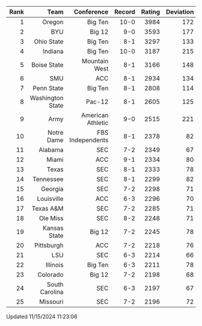 | Rank  | Team                 | Conference           | Record   | Rating | Deviation |
| ---:  | ---:                 | ---:                 | ---:     | ---:   | ---:      |
| 1     | Oregon               | Big Ten              | 10-0     | 3984   | 172       |
| 2     | BYU                  | Big 12               | 9-0      | 3593   | 177       |
| 3     | Ohio State           | Big Ten              | 8-1      | 3297   | 133       |
| 4     | Indiana              | Big Ten              | 10-0     | 3187   | 215       |
| 5     | Boise State          | Mountain West        | 8-1      | 3166   | 148       |
| 6     | SMU                  | ACC                  | 8-1      | 2934   | 134       |
| 7     | Penn State           | Big Ten              | 8-1      | 2808   | 114       |
| 8     | Washington State     | Pac-12               | 8-1      | 2605   | 125       |
| 9     | Army                 | American Athletic    | 9-0      | 2515   | 221       |
| 10    | Notre Dame           | FBS Independents     | 8-1      | 2378   | 82        |
| 11    | Alabama              | SEC                  | 7-2      | 2349   | 67        |
| 12    | Miami                | ACC                  | 9-1      | 2334   | 80        |
| 13    | Texas                | SEC                  | 8-1      | 2333   | 78        |
| 14    | Tennessee            | SEC                  | 8-1      | 2299   | 82        |
| 15    | Georgia              | SEC                  | 7-2      | 2298   | 71        |
| 16    | Louisville           | ACC                  | 6-3      | 2296   | 70        |
| 17    | Texas A&M            | SEC                  | 7-2      | 2285   | 71        |
| 18    | Ole Miss             | SEC                  | 8-2      | 2248   | 71        |
| 19    | Kansas State         | Big 12               | 7-2      | 2245   | 78        |
| 20    | Pittsburgh           | ACC                  | 7-2      | 2218   | 76        |
| 21    | LSU                  | SEC                  | 6-3      | 2214   | 66        |
| 22    | Illinois             | Big Ten              | 6-3      | 2211   | 78        |
| 23    | Colorado             | Big 12               | 7-2      | 2198   | 68        |
| 24    | South Carolina       | SEC                  | 6-3      | 2197   | 67        |
| 25    | Missouri             | SEC                  | 7-2      | 2196   | 72        |

Updated 11/15/2024 11:23:06
